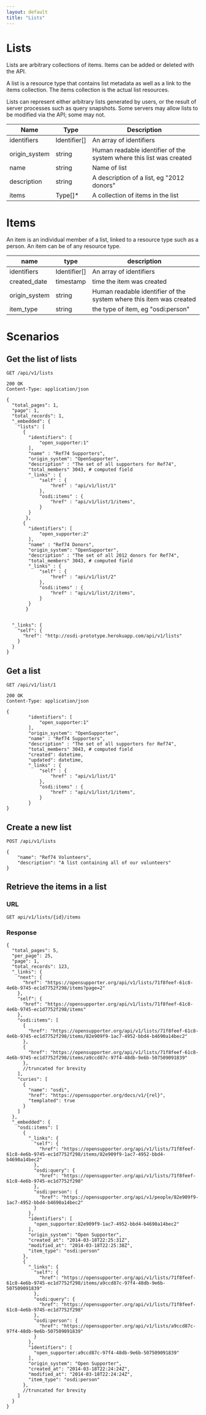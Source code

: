 ```yaml
---
layout: default
title: "Lists"
---
```


# Lists 
Lists are arbitrary collections of items.  Items can be added or deleted with the API.

A list is a resource type that contains list metadata as well as a link to the items collection.  The items collection is the actual list resources.

Lists can represent either arbitrary lists generated by users, or the result of server processes such as query snapshots. Some servers may allow lists to be modified via the API; some may not.

| Name          | Type      | Description
|-----------    |-----------|--------------
|identifiers    |Identifier[]   |An array of identifiers
|origin_system  |string     | Human readable identifier of the system where this list was created
|name           |string     |Name of list
|description    |string     |A description of a list, eg "2012 donors"
|items          |Type[]*    |A collection of items in the list 

# Items
An item is an individual member of a list, linked to a resource type such as a person. An item can be of any resource type.

| name 	| type	| description	|
|-------|-------|---------------|
| identifiers | Identifier[] | An array of identifiers
| created_date	| timestamp	| time the item was created	|
| origin_system | string    | Human readable identifier of the system where this item was created
| item_type     | string      | the type of item, eg "osdi:person"



# Scenarios

## Get the list of lists

    GET /api/v1/lists

    200 OK
    Content-Type: application/json

    {
      "total_pages": 1,
      "page": 1,
      "total_records": 1,
      "_embedded": {
        "lists": [
          {
            "identifiers": [
                "open_supporter:1"
            ],
            "name" : "Ref74 Supporters",
            "origin_system": "OpenSupporter",
            "description" : "The set of all supporters for Ref74",
            "total_members" 3043, # computed field
            "_links" : {
                "self" : {
                    "href" : "api/v1/list/1"
                },
                "osdi:items" : {
                    "href" : "api/v1/list/1/items",
                }
            }
           },
          {
            "identifiers": [
                "open_supporter:2"
            ],
            "name" : "Ref74 Donors",
            "origin_system": "OpenSupporter",
            "description" : "The set of all 2012 donors for Ref74",
            "total_members" 3043, # computed field
            "_links" : {
                "self" : {
                    "href" : "api/v1/list/2"
                },
                "osdi:items" : {
                    "href" : "api/v1/list/2/items",
                }
            }
           }


      "_links": {
        "self": {
          "href": "http://osdi-prototype.herokuapp.com/api/v1/lists"
        }
      }
    }

## Get a list

    GET /api/v1/list/1

    200 OK
    Content-Type: application/json

    {
            "identifiers": [
                "open_supporter:1"
            ],
            "origin_system": "OpenSupporter",
            "name" : "Ref74 Supporters",
            "description" : "The set of all supporters for Ref74",
            "total_members" 3043, # computed field
            "created": datetime,
            "updated": datetime,
            "_links" : {
                "self" : {
                    "href" : "api/v1/list/1"
                },
                "osdi:items" : {
                    "href" : "api/v1/list/1/items",
                }
            }
    }

## Create a new list
    POST /api/v1/lists

    {
        "name": "Ref74 Volunteers",
        "description": "A list containing all of our volunteers"
    }

## Retrieve the items in a list

### URL
	GET api/v1/lists/{id}/items

### Response
	{
	  "total_pages": 5,
	  "per_page": 25,
	  "page": 1,
	  "total_records": 123,
	  "_links": {
	    "next": {
	      "href": "https://opensupporter.org/api/v1/lists/71f8feef-61c8-4e6b-9745-ec1d7752f298/items?page=2"
	    },
	    "self": {
	      "href": "https://opensupporter.org/api/v1/lists/71f8feef-61c8-4e6b-9745-ec1d7752f298/items"
	    },
	    "osdi:items": [
	      {
	        "href": "https://opensupporter.org/api/v1/lists/71f8feef-61c8-4e6b-9745-ec1d7752f298/items/82e909f9-1ac7-4952-bbd4-b4690a14bec2"
	      },
	      {
	        "href": "https://opensupporter.org/api/v1/lists/71f8feef-61c8-4e6b-9745-ec1d7752f298/items/a9ccd87c-97f4-48db-9e6b-507509091839"
	      },
	      //truncated for brevity
	    ],
	    "curies": [
	      {
	        "name": "osdi",
	        "href": "https://opensupporter.org/docs/v1/{rel}",
	        "templated": true
	      }
	    ]
	  },
	  "_embedded": {
	    "osdi:items": [
	      {
	        "_links": {
	          "self": {
	            "href": "https://opensupporter.org/api/v1/lists/71f8feef-61c8-4e6b-9745-ec1d7752f298/items/82e909f9-1ac7-4952-bbd4-b4690a14bec2"
	          },
	          "osdi:query": {
	            "href": "https://opensupporter.org/api/v1/lists/71f8feef-61c8-4e6b-9745-ec1d7752f298"
	          },
	          "osdi:person": {
	            "href": "https://opensupporter.org/api/v1/people/82e909f9-1ac7-4952-bbd4-b4690a14bec2"
	          }
	        },
	        "identifiers": [
	          "open_supporter:82e909f9-1ac7-4952-bbd4-b4690a14bec2"
	        ],
	        "origin_system": "Open Supporter",
	        "created_at": "2014-03-18T22:25:31Z",
	        "modified_at": "2014-03-18T22:25:38Z",
	        "item_type": "osdi:person"
	      },
	      {
	        "_links": {
	          "self": {
	            "href": "https://opensupporter.org/api/v1/lists/71f8feef-61c8-4e6b-9745-ec1d7752f298/items/a9ccd87c-97f4-48db-9e6b-507509091839"
	          },
	          "osdi:query": {
	            "href": "https://opensupporter.org/api/v1/lists/71f8feef-61c8-4e6b-9745-ec1d7752f298"
	          },
	          "osdi:person": {
	            "href": "https://opensupporter.org/api/v1/lists/a9ccd87c-97f4-48db-9e6b-507509091839"
	          }
	        },
	        "identifiers": [
	          "open_supporter:a9ccd87c-97f4-48db-9e6b-507509091839"
	        ],
	        "origin_system": "Open Supporter",
	        "created_at": "2014-03-18T22:24:24Z",
	        "modified_at": "2014-03-18T22:24:24Z",
	        "item_type": "osdi:person"
	      },
	      //truncated for brevity
	    ]
	  }
	}
